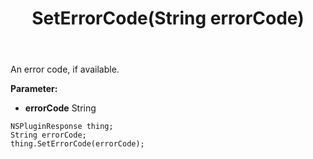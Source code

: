 ﻿---
uid: crmscript_ref_NSPluginResponse_SetErrorCode
title: SetErrorCode(String errorCode)
intellisense: NSPluginResponse.SetErrorCode
keywords: NSPluginResponse, GetErrorCode
so.topic: reference
---

An error code, if available.

**Parameter:** 
 - **errorCode** String

```crmscript
NSPluginResponse thing;
String errorCode;
thing.SetErrorCode(errorCode);
```

